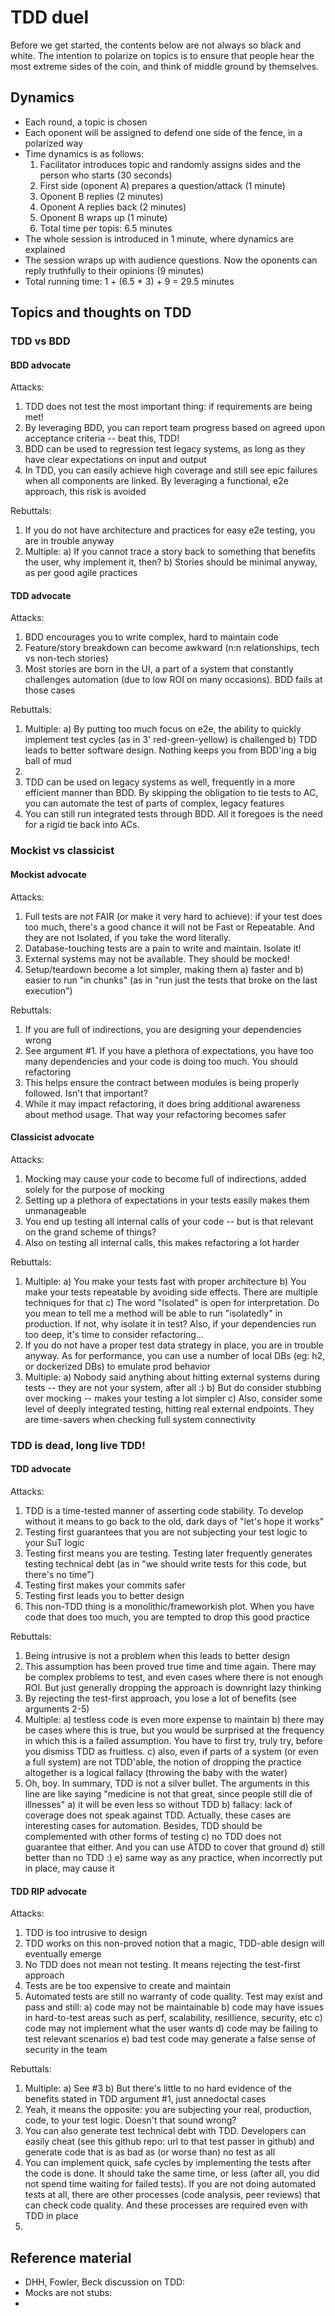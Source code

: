 TDD duel
========

Before we get started, the contents below are not always so black and white. The intention to polarize on topics is to ensure that people hear the most extreme sides of the coin, and think of middle ground by themselves.

Dynamics
--------
* Each round, a topic is chosen
* Each oponent will be assigned to defend one side of the fence, in a polarized way
* Time dynamics is as follows:
	1. Facilitator introduces topic and randomly assigns sides and the person who starts (30 seconds)
	2. First side (oponent A) prepares a question/attack (1 minute)
	3. Oponent B replies (2 minutes)
	4. Oponent A replies back (2 minutes)
	5. Oponent B wraps up (1 minute)
	6. Total time per topis: 6.5 minutes
* The whole session is introduced in 1 minute, where dynamics are explained
* The session wraps up with audience questions. Now the oponents can reply truthfully to their opinions (9 minutes)
* Total running time: 1 + (6.5 * 3) + 9 = 29.5 minutes

Topics and thoughts on TDD
--------------------------

### TDD vs BDD

#### BDD advocate
Attacks:

1. TDD does not test the most important thing: if requirements are being met!
2. By leveraging BDD, you can report team progress based on agreed upon acceptance criteria -- beat this, TDD!
3. BDD can be used to regression test legacy systems, as long as they have clear expectations on input and output
4. In TDD, you can easily achieve high coverage and still see epic failures when all components are linked. By leveraging a functional, e2e approach, this risk is avoided

Rebuttals:

1. If you do not have architecture and practices for easy e2e testing, you are in trouble anyway
2. Multiple:
	a) If you cannot trace a story back to something that benefits the user, why implement it, then?
	b) Stories should be minimal anyway, as per good agile practices


#### TDD advocate

Attacks:

1. BDD encourages you to write complex, hard to maintain code
2. Feature/story breakdown can become awkward (n:n relationships, tech vs non-tech stories)
3. Most stories are born in the UI, a part of a system that constantly challenges automation (due to low ROI on many occasions). BDD fails at those cases

Rebuttals:

1. Multiple:
	a) By putting too much focus on e2e, the ability to quickly implement test cycles (as in 3' red-green-yellow) is challenged
	b) TDD leads to better software design. Nothing keeps you from BDD'ing a big ball of mud
2. 
3. TDD can be used on legacy systems as well, frequently in a more efficient manner than BDD. By skipping the obligation to tie tests to AC, you can automate the test of parts of complex, legacy features
4. You can still run integrated tests through BDD. All it foregoes is the need for a rigid tie back into ACs. 

### Mockist vs classicist

#### Mockist advocate

Attacks:

1. Full tests are not FAIR (or make it very hard to achieve): if your test does too much, there's a good chance it will not be Fast or Repeatable. And they are not Isolated, if you take the word literally.
2. Database-touching tests are a pain to write and maintain. Isolate it!
3. External systems may not be available. They should be mocked!
4. Setup/teardown become a lot simpler, making them a) faster and b) easier to run "in chunks" (as in "run just the tests that broke on the last execution")

Rebuttals:

1. If you are full of indirections, you are designing your dependencies wrong
2. See argument #1. If you have a plethora of expectations, you have too many dependencies and your code is doing too much. You should refactoring
3. This helps ensure the contract between modules is being properly followed. Isn't that important?
4. While it may impact refactoring, it does bring additional awareness about method usage. That way your refactoring becomes safer

#### Classicist advocate

Attacks:

1. Mocking may cause your code to become full of indirections, added solely for the purpose of mocking
2. Setting up a plethora of expectations in your tests easily makes them unmanageable
3. You end up testing all internal calls of your code -- but is that relevant on the grand scheme of things?
4. Also on testing all internal calls, this makes refactoring a lot harder

Rebuttals:

1. Multiple:
	a) You make your tests fast with proper architecture
	b) You make your tests repeatable by avoiding side effects. There are multiple techniques for that
	c) The word "Isolated" is open for interpretation. Do you mean to tell me a method will be able to run "isolatedly" in production. If not, why isolate it in test? Also, if your dependencies run too deep, it's time to consider refactoring...
2. If you do not have a proper test data strategy in place, you are in trouble anyway. As for performance, you can use a number of local DBs (eg: h2, or dockerized DBs) to emulate prod behavior
3. Multiple:
	a) Nobody said anything about hitting external systems during tests -- they are not your system, after all :)
	b) But do consider stubbing over mocking -- makes your testing a lot simpler
	c) Also, consider some level of deeply integrated testing, hitting real external endpoints. They are time-savers when checking full system connectivity

### TDD is dead, long live TDD!

#### TDD advocate

Attacks:

1. TDD is a time-tested manner of asserting code stability. To develop without it means to go back to the old, dark days of "let's hope it works"
2. Testing first guarantees that you are not subjecting your test logic to your SuT logic
3. Testing first means you are testing. Testing later frequently generates testing technical debt (as in "we should write tests for this code, but there's no time")
4. Testing first makes your commits safer
5. Testing first leads you to better design
6. This non-TDD thing is a monolithic/frameworkish plot. When you have code that does too much, you are tempted to drop this good practice

Rebuttals:

1. Being intrusive is not a problem when this leads to better design
2. This assumption has been proved true time and time again. There may be complex problems to test, and even cases where there is not enough ROI. But just generally dropping the approach is downright lazy thinking
3. By rejecting the test-first approach, you lose a lot of benefits (see arguments 2-5)
4. Multiple:
	a) testless code is even more expense to maintain
	b) there may be cases where this is true, but you would be surprised at the frequency in which this is a failed assumption. You have to first try, truly try, before you dismiss TDD as fruitless. 
	c) also, even if parts of a system (or even a full system) are not TDD'able, the notion of dropping the practice altogether is a logical fallacy (throwing the baby with the water)
5. Oh, boy. In summary, TDD is not a silver bullet. The arguments in this line are like saying "medicine is not that great, since people still die of illnesses"
	a) it will be even less so without TDD
	b) fallacy: lack of coverage does not speak against TDD. Actually, these cases are interesting cases for automation. Besides, TDD should be complemented with other forms of testing
	c) no TDD does not guarantee that either. And you can use ATDD to cover that ground
	d) still better than no TDD :)
	e) same way as any practice, when incorrectly put in place, may cause it

#### TDD RIP advocate

Attacks:

1. TDD is too intrusive to design
2. TDD works on this non-proved notion that a magic, TDD-able design will eventually emerge
3. No TDD does not mean not testing. It means rejecting the test-first approach
4. Tests are be too expensive to create and maintain
5. Automated tests are still no warranty of code quality. Test may exist and pass and still:
	a) code may not be maintainable
	b) code may have issues in hard-to-test areas such as perf, scalability, resillience, security, etc
	c) code may not implement what the user wants
	d) code may be failing to test relevant scenarios
	e) bad test code may generate a false sense of security in the team

Rebuttals:

1. Multiple:
	a) See #3
	b) But there's little to no hard evidence of the benefits stated in TDD argument #1, just annedoctal cases
2. Yeah, it means the opposite: you are subjecting your real, production, code, to your test logic. Doesn't that sound wrong?
3. You can also generate test technical debt with TDD. Developers can easily cheat (see this github repo: url to that test passer in github) and generate code that is as bad as (or worse than) no test as all
4. You can implement quick, safe cycles by implementing the tests after the code is done. It should take the same time, or less (after all, you did not spend time waiting for failed tests). If you are not doing automated tests at all, there are other processes (code analysis, peer reviews) that can check code quality. And these processes are required even with TDD in place
5. 

Reference material
------------------

* DHH, Fowler, Beck discussion on TDD:
* Mocks are not stubs:
* 